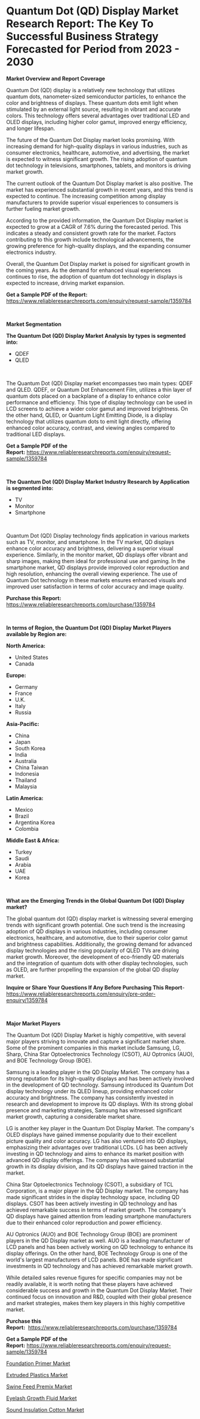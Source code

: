 <p><h1>Quantum Dot (QD) Display Market Research Report: The Key To Successful Business Strategy Forecasted for Period from 2023 - 2030</h1></p><p><strong>Market Overview and Report Coverage</strong></p>
<p><p>Quantum Dot (QD) display is a relatively new technology that utilizes quantum dots, nanometer-sized semiconductor particles, to enhance the color and brightness of displays. These quantum dots emit light when stimulated by an external light source, resulting in vibrant and accurate colors. This technology offers several advantages over traditional LED and OLED displays, including higher color gamut, improved energy efficiency, and longer lifespan.</p><p>The future of the Quantum Dot Display market looks promising. With increasing demand for high-quality displays in various industries, such as consumer electronics, healthcare, automotive, and advertising, the market is expected to witness significant growth. The rising adoption of quantum dot technology in televisions, smartphones, tablets, and monitors is driving market growth.</p><p>The current outlook of the Quantum Dot Display market is also positive. The market has experienced substantial growth in recent years, and this trend is expected to continue. The increasing competition among display manufacturers to provide superior visual experiences to consumers is further fueling market growth.</p><p>According to the provided information, the Quantum Dot Display market is expected to grow at a CAGR of 7.6% during the forecasted period. This indicates a steady and consistent growth rate for the market. Factors contributing to this growth include technological advancements, the growing preference for high-quality displays, and the expanding consumer electronics industry.</p><p>Overall, the Quantum Dot Display market is poised for significant growth in the coming years. As the demand for enhanced visual experiences continues to rise, the adoption of quantum dot technology in displays is expected to increase, driving market expansion.</p></p>
<p><strong>Get a Sample PDF of the Report:</strong> <a href="https://www.reliableresearchreports.com/enquiry/request-sample/1359784">https://www.reliableresearchreports.com/enquiry/request-sample/1359784</a></p>
<p>&nbsp;</p>
<p><strong>Market Segmentation</strong></p>
<p><strong>The Quantum Dot (QD) Display Market Analysis by types is segmented into:</strong></p>
<p><ul><li>QDEF</li><li>QLED</li></ul></p>
<p>&nbsp;</p>
<p><p>The Quantum Dot (QD) Display market encompasses two main types: QDEF and QLED. QDEF, or Quantum Dot Enhancement Film, utilizes a thin layer of quantum dots placed on a backplane of a display to enhance color performance and efficiency. This type of display technology can be used in LCD screens to achieve a wider color gamut and improved brightness. On the other hand, QLED, or Quantum Light Emitting Diode, is a display technology that utilizes quantum dots to emit light directly, offering enhanced color accuracy, contrast, and viewing angles compared to traditional LED displays.</p></p>
<p><strong>Get a Sample PDF of the Report:</strong>&nbsp;<a href="https://www.reliableresearchreports.com/enquiry/request-sample/1359784">https://www.reliableresearchreports.com/enquiry/request-sample/1359784</a></p>
<p>&nbsp;</p>
<p><strong>The Quantum Dot (QD) Display Market Industry Research by Application is segmented into:</strong></p>
<p><ul><li>TV</li><li>Monitor</li><li>Smartphone</li></ul></p>
<p>&nbsp;</p>
<p><p>Quantum Dot (QD) Display technology finds application in various markets such as TV, monitor, and smartphone. In the TV market, QD displays enhance color accuracy and brightness, delivering a superior visual experience. Similarly, in the monitor market, QD displays offer vibrant and sharp images, making them ideal for professional use and gaming. In the smartphone market, QD displays provide improved color reproduction and high resolution, enhancing the overall viewing experience. The use of Quantum Dot technology in these markets ensures enhanced visuals and improved user satisfaction in terms of color accuracy and image quality.</p></p>
<p><strong>Purchase this Report:</strong>&nbsp; <a href="https://www.reliableresearchreports.com/purchase/1359784">https://www.reliableresearchreports.com/purchase/1359784</a></p>
<p>&nbsp;</p>
<p><strong>In terms of Region, the Quantum Dot (QD) Display Market Players available by Region are:</strong></p>
<p>
    <p> <strong> North America: </strong>
        <ul>
            <li>United States</li>
            <li>Canada</li>
        </ul>
        </p> 
    <p> <strong> Europe: </strong>
        <ul>
            <li>Germany</li>
            <li>France</li>
            <li>U.K.</li>
            <li>Italy</li>
            <li>Russia</li>
        </ul>
        </p> 
    <p> <strong> Asia-Pacific: </strong>
        <ul>
            <li>China</li>
            <li>Japan</li>
            <li>South Korea</li>
            <li>India</li>
            <li>Australia</li>
            <li>China Taiwan</li>
            <li>Indonesia</li>
            <li>Thailand</li>
            <li>Malaysia</li>
        </ul>
        </p> 
    <p> <strong> Latin America: </strong>
        <ul>
            <li>Mexico</li>
            <li>Brazil</li>
            <li>Argentina Korea</li>
            <li>Colombia</li>
        </ul>
        </p> 
    <p> <strong> Middle East & Africa: </strong>
        <ul>
            <li>Turkey</li>
            <li>Saudi</li>
            <li>Arabia</li>
            <li>UAE</li>
            <li>Korea</li>
        </ul>
    </p>
    </p>
<p>&nbsp;</p>
<p><strong>What are the Emerging Trends in the Global Quantum Dot (QD) Display market?</strong></p>
<p><p>The global quantum dot (QD) display market is witnessing several emerging trends with significant growth potential. One such trend is the increasing adoption of QD displays in various industries, including consumer electronics, healthcare, and automotive, due to their superior color gamut and brightness capabilities. Additionally, the growing demand for advanced display technologies and the rising popularity of QLED TVs are driving market growth. Moreover, the development of eco-friendly QD materials and the integration of quantum dots with other display technologies, such as OLED, are further propelling the expansion of the global QD display market.</p></p>
<p><strong>Inquire or Share Your Questions If Any Before Purchasing This Report</strong>- <a href="https://www.reliableresearchreports.com/enquiry/pre-order-enquiry/1359784">https://www.reliableresearchreports.com/enquiry/pre-order-enquiry/1359784</a></p>
<p>&nbsp;</p>
<p><strong>Major Market Players</strong></p>
<p><p>The Quantum Dot (QD) Display Market is highly competitive, with several major players striving to innovate and capture a significant market share. Some of the prominent companies in this market include Samsung, LG, Sharp, China Star Optoelectronics Technology (CSOT), AU Optronics (AUO), and BOE Technology Group (BOE).</p><p>Samsung is a leading player in the QD Display Market. The company has a strong reputation for its high-quality displays and has been actively involved in the development of QD technology. Samsung introduced its Quantum Dot display technology under its QLED lineup, providing enhanced color accuracy and brightness. The company has consistently invested in research and development to improve its QD displays. With its strong global presence and marketing strategies, Samsung has witnessed significant market growth, capturing a considerable market share.</p><p>LG is another key player in the Quantum Dot Display Market. The company's OLED displays have gained immense popularity due to their excellent picture quality and color accuracy. LG has also ventured into QD displays, emphasizing their advantages over traditional LCDs. LG has been actively investing in QD technology and aims to enhance its market position with advanced QD display offerings. The company has witnessed substantial growth in its display division, and its QD displays have gained traction in the market.</p><p>China Star Optoelectronics Technology (CSOT), a subsidiary of TCL Corporation, is a major player in the QD Display market. The company has made significant strides in the display technology space, including QD displays. CSOT has been actively investing in QD technology and has achieved remarkable success in terms of market growth. The company's QD displays have gained attention from leading smartphone manufacturers due to their enhanced color reproduction and power efficiency.</p><p>AU Optronics (AUO) and BOE Technology Group (BOE) are prominent players in the QD Display market as well. AUO is a leading manufacturer of LCD panels and has been actively working on QD technology to enhance its display offerings. On the other hand, BOE Technology Group is one of the world's largest manufacturers of LCD panels. BOE has made significant investments in QD technology and has achieved remarkable market growth.</p><p>While detailed sales revenue figures for specific companies may not be readily available, it is worth noting that these players have achieved considerable success and growth in the Quantum Dot Display Market. Their continued focus on innovation and R&D, coupled with their global presence and market strategies, makes them key players in this highly competitive market.</p></p>
<p><strong>Purchase this Report:</strong>&nbsp;&nbsp;<a href="https://www.reliableresearchreports.com/purchase/1359784">https://www.reliableresearchreports.com/purchase/1359784</a></p>
<p></p>
<p><strong>Get a Sample PDF of the Report:</strong>&nbsp;<a href="https://www.reliableresearchreports.com/enquiry/request-sample/1359784">https://www.reliableresearchreports.com/enquiry/request-sample/1359784</a></p>
<p><p><a href="https://www.linkedin.com/pulse/foundation-primer-market-size-share-amp-trends-analysis-4qwee/">Foundation Primer Market</a></p><p><a href="https://medium.com/@darrensipes2023/extruded-plastics-market-size-growth-forecast-2023-2030-bd749fe4c437">Extruded Plastics Market</a></p><p><a href="https://medium.com/@rahul.reportprime/swine-feed-premix-market-size-growth-forecast-2023-2030-6fcaa5be508b">Swine Feed Premix Market</a></p><p><a href="https://www.linkedin.com/pulse/eyelash-growth-fluid-market-size-2023-2030-global-industrial-jxhye/">Eyelash Growth Fluid Market</a></p><p><a href="https://www.linkedin.com/pulse/sound-insulation-cotton-market-challenges-opportunities-jlzte/">Sound Insulation Cotton Market</a></p></p>
